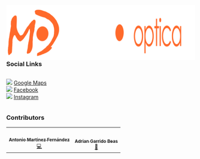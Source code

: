 <img src="assets/imgs/icons/mayoroptica-fondonull.webp"
     style="float: left; margin-right: 10px;" />

### Social Links

<div style='display:flex;align-content:center'>

  <image src="https://cdn.icon-icons.com/icons2/3053/PNG/512/google_maps_macos_bigsur_icon_190117.png" style='width:24px'></image>
  [Google Maps](https://goo.gl/maps/RSQb5gg4NfQNF8u19) <br>
  <image src="https://cdn.icon-icons.com/icons2/555/PNG/512/facebook_icon-icons.com_53612.png" style='width:24px'></image>
  [Facebook](https://www.facebook.com/people/Mayor-%C3%93ptica-Puente-Tocinos/100054706842854/)<br>
  <image src="https://cdn.icon-icons.com/icons2/1584/PNG/512/3721672-instagram_108066.png" style='width:24px'></image>
  [Instagram](https://www.instagram.com/mayoroptica142/)

</div>

### Contributors

<table>
  <tr>
    <td align="center"><a href="https://github.com/AntonioMrtz"><img src="https://avatars.githubusercontent.com/u/60626957?s=400&u=0ded0c4e084d7aea817e4623e2cb89590bcab6a2&v=4" width="100px;" alt=""/><br /><sub><b>Antonio Martinez Fernández</b></sub></a><br /><a href="https://antoniomrtz.github.io/Antonio-Martinez-Portafolio/" title="Code">💻</a></td>
    <td align="center"><a href="https://www.artstation.com/er_camarero"><img src="https://cdnb.artstation.com/p/users/avatars/001/799/079/large/7b178a59b8acb3d6e74b4c17b24a3cb3.jpg?1581854027" width="100px;" alt=""/><br /><sub><b>Adrian Garrido Beas</b></sub></a><br /><a href="https://www.artstation.com/er_camarero" title="Bug reports">🎨</td>
  </tr>
</table>


 
